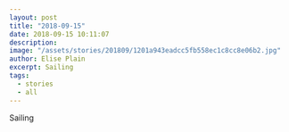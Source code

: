 ```yaml
---
layout: post
title: "2018-09-15"
date: 2018-09-15 10:11:07
description: 
image: "/assets/stories/201809/1201a943eadcc5fb558ec1c8cc8e06b2.jpg"
author: Elise Plain
excerpt: Sailing
tags: 
  - stories
  - all
---
```


Sailing
<p></p>

